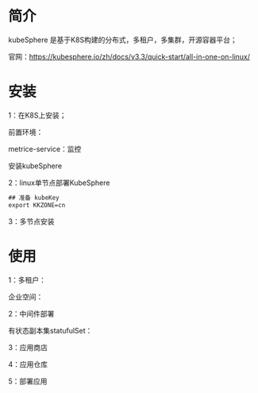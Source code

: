 # 简介

kubeSphere 是基于K8S构建的分布式，多租户，多集群，开源容器平台；

官网：https://kubesphere.io/zh/docs/v3.3/quick-start/all-in-one-on-linux/

# 安装

1：在K8S上安装；

前置环境：

metrice-service：监控

安装kubeSphere



2：linux单节点部署KubeSphere

```txt
## 准备 kubeKey
export KKZONE=cn

```

3：多节点安装



# 使用

1：多租户：

企业空间：



2：中间件部署

有状态副本集statufulSet：



3：应用商店

4：应用仓库



5：部署应用

